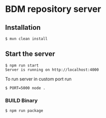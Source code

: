 # BDM repository server

## Installation
```
$ mvn clean install
```

## Start the server
```
$ npm run start
Server is running on http://localhost:4000
```

To run server in custom port run
```
$ PORT=5000 node .
```

### BUILD Binary

```
$ npm run package
```